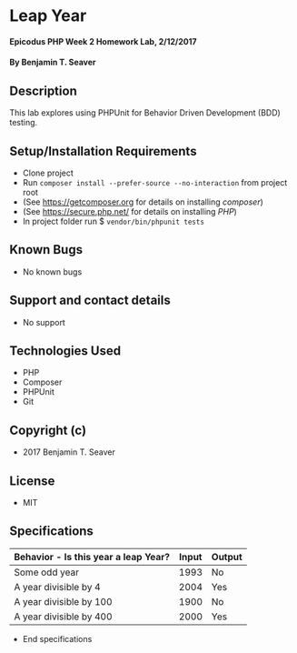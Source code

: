 # Leap Year

#### Epicodus PHP Week 2 Homework Lab, 2/12/2017

#### By Benjamin T. Seaver

## Description

This lab explores using PHPUnit for Behavior Driven Development (BDD) testing.

## Setup/Installation Requirements
* Clone project
* Run `composer install --prefer-source --no-interaction` from project root
* (See https://getcomposer.org for details on installing _composer_)
* (See https://secure.php.net/ for details on installing _PHP_)
* In project folder run $ `vendor/bin/phpunit tests`

## Known Bugs
* No known bugs

## Support and contact details
* No support

## Technologies Used
* PHP
* Composer
* PHPUnit
* Git

## Copyright (c)
* 2017 Benjamin T. Seaver

## License
* MIT

## Specifications

| Behavior - Is this year a leap Year?              | Input    | Output |
|---------------------------------------------------|----------|--------|
| Some odd year                                     | 1993     | No     |
| A year divisible by 4                             | 2004     | Yes    |
| A year divisible by 100                           | 1900     | No     |
| A year divisible by 400                           | 2000     | Yes    |

* End specifications
